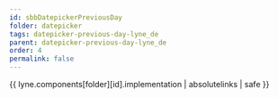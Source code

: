 ```yaml
---
id: sbbDatepickerPreviousDay
folder: datepicker
tags: datepicker-previous-day-lyne_de
parent: datepicker-previous-day-lyne_de
order: 4
permalink: false  
---
```

{{ lyne.components[folder][id].implementation | absolutelinks | safe }}


